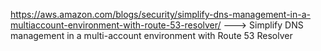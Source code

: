 https://aws.amazon.com/blogs/security/simplify-dns-management-in-a-multiaccount-environment-with-route-53-resolver/ ---> Simplify DNS management in a multi-account environment with Route 53 Resolver
